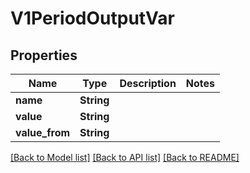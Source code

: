 # V1PeriodOutputVar

## Properties

Name | Type | Description | Notes
------------ | ------------- | ------------- | -------------
**name** | **String** |  | 
**value** | **String** |  | 
**value_from** | **String** |  | 

[[Back to Model list]](../README.md#documentation-for-models) [[Back to API list]](../README.md#documentation-for-api-endpoints) [[Back to README]](../README.md)


